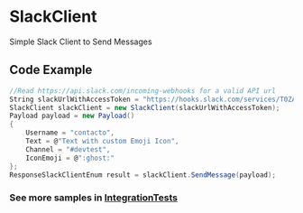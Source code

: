 # SlackClient
Simple Slack Client to Send Messages 

## Code Example
```C#
//Read https://api.slack.com/incoming-webhooks for a valid API url
String slackUrlWithAccessToken = "https://hooks.slack.com/services/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";
SlackClient slackClient = new SlackClient(slackUrlWithAccessToken);
Payload payload = new Payload()
{
	Username = "contacto",
	Text = @"Text with custom Emoji Icon",
	Channel = "#devtest",
	IconEmoji = @":ghost:"
};
ResponseSlackClientEnum result = slackClient.SendMessage(payload);
```

### See more samples in [IntegrationTests](Slack.ServiceLibrary.IntegrationTests)

